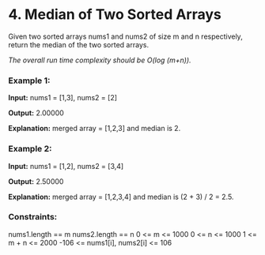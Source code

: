 # 4. Median of Two Sorted Arrays

Given two sorted arrays nums1 and nums2 of size m and n respectively, return the median of the two sorted arrays.

*The overall run time complexity should be O(log (m+n)).*

### Example 1:
**Input:** nums1 = [1,3], nums2 = [2]

**Output:** 2.00000

**Explanation:** merged array = [1,2,3] and median is 2.

### Example 2:
**Input:** nums1 = [1,2], nums2 = [3,4]

**Output:** 2.50000

**Explanation:** merged array = [1,2,3,4] and median is (2 + 3) / 2 = 2.5.

### Constraints:
nums1.length == m
nums2.length == n
0 <= m <= 1000
0 <= n <= 1000
1 <= m + n <= 2000
-106 <= nums1[i], nums2[i] <= 106
